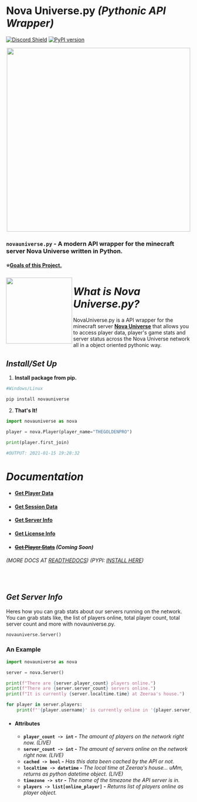 # Nova Universe.py *(Pythonic API Wrapper)*

[![Discord Shield](https://discordapp.com/api/guilds/692764975902752871/widget.png?style=shield)](https://discord.gg/4gZSVJ7)
[![PyPI version](https://badge.fury.io/py/novauniverse.svg)](https://pypi.org/project/novauniverse/)

<p align="center">
 <img src="https://user-images.githubusercontent.com/66202304/147414615-4a410681-0e02-41e3-88cd-3d28d4bf6898.png" width="500" />
</p>

### ``novauniverse.py`` - A modern API wrapper for the minecraft server Nova Universe written in Python.

#### ⭐[Goals of this Project.](https://github.com/NovaUniverse/NovaUniverse.py/projects/1)

<p align="right">
 <img align="left" src="https://media.discordapp.net/attachments/710019553098465320/895037951443107860/Untitled_Artwork_4_1.png" width="180" />
 
 # *What is Nova Universe.py?*
 NovaUniverse.py is a API wrapper for the minecraft server **[Nova Universe](https://novauniverse.net/)** that allows you to access player data, player's game stats and server status across the Nova Universe network all in a object oriented pythonic way.
</p>

## *Install/Set Up*
1. **Install package from pip.**
```sh
#Windows/Linux

pip install novauniverse
```
2. **That's It!** 
```python
import novauniverse as nova

player = nova.Player(player_name="THEGOLDENPRO")

print(player.first_join)

#OUTPUT: 2021-01-15 19:28:32
```

# *Documentation*

* #### [Get Player Data](https://novauniversepy.readthedocs.io/en/latest/#get-player-data)
* #### [Get Session Data](https://novauniversepy.readthedocs.io/en/latest/#get-session-data)
* #### [Get Server Info](#get-server-info)
* #### [Get License Info]()
* #### ~~[Get Player Stats]()~~ *(Coming Soon)*

###### (MORE DOCS AT [READTHEDOCS](http://novauniversepy.readthedocs.io/)) (PYPI: [INSTALL HERE](https://pypi.org/project/novauniverse/))

<br>

## *Get Server Info*

Heres how you can grab stats about our servers running on the network. You can grab stats like, the list of players online, total player count, total server count and more with novauniverse.py.

```python
novauniverse.Server()
```
### An Example
```python
import novauniverse as nova

server = nova.Server()

print(f"There are {server.player_count} players online.")
print(f"There are {server.server_count} servers online.")
print(f"It is currently {server.localtime.time} at Zeeraa's house.")

for player in server.players:
    print(f"'{player.username}' is currently online in '{player.server_name_}'.")
```

* #### Attributes
    * **``player_count -> int`` -** *The amount of players on the network right now. (LIVE)*
    * **``server_count -> int`` -** *The amount of servers online on the network right now. (LIVE)*
    * **``cached -> bool`` -** *Has this data been cached by the API or not.*
    * **``localtime -> datetime`` -** *The local time at Zeeraa's house... uMm, returns as python datetime object. (LIVE)*
    * **``timezone -> str`` -** *The name of the timezone the API server is in.*
    * **``players -> list[online_player]`` -** *Returns list of players online as player object.*
